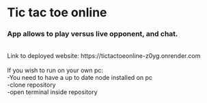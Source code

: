 # Tic tac toe online<br>
### App allows to play versus live opponent, and chat.<br>
<br>
Link to deployed website: https://tictactoeonline-z0yg.onrender.com<br>
<br>
 If you wish to run on your own pc:<br>
 -You need to have a up to date node installed on pc<br>
 -clone repository<br>
 -open terminal inside repository<br>

